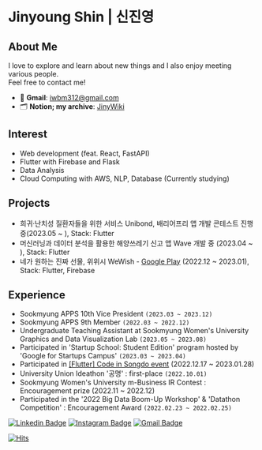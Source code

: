 # Jinyoung Shin | 신진영

## About Me
I love to explore and learn about new things and I also enjoy meeting various people. 
<br>
Feel free to contact me!
- 📧 **Gmail**: iwbm312@gmail.com
- 🗂 **Notion; my archive**: [JinyWiki](https://jinyshin.notion.site/JinyWiki-4c86c7bf84f242c8ae8075e02d0cca7b?pvs=4)

## Interest
- Web development (feat. React, FastAPI)
- Flutter with Firebase and Flask
- Data Analysis
- Cloud Computing with AWS, NLP, Database (Currently studying)

## Projects
- 희귀·난치성 질환자들을 위한 서비스 Unibond, 배리어프리 앱 개발 콘테스트 진행 중(2023.05 ~ ), Stack: Flutter
- 머신러닝과 데이터 분석을 활용한 해양쓰레기 신고 앱 Wave 개발 중 (2023.04 ~ ), Stack: Flutter
- 네가 원하는 진짜 선물, 위위시 WeWish - [Google Play](https://play.google.com/store/apps/details?id=com.codeinsongdo.wewish) (2022.12 ~ 2023.01), Stack: Flutter, Firebase

## Experience  
<!-- - [FE CREW](https://github.com/fe-crew) management team -->
- Sookmyung APPS 10th Vice President `(2023.03 ~ 2023.12)`
- Sookmyung APPS 9th Member `(2022.03 ~ 2022.12)`
- Undergraduate Teaching Assistant at Sookmyung Women's University Graphics and Data Visualization Lab `(2023.05 ~ 2023.08)`
- Participated in 'Startup School: Student Edition' program hosted by 'Google for Startups Campus' `(2023.03 ~ 2023.04)`
- Participated in [[Flutter] Code in Songdo event](https://gdg.community.dev/events/details/google-gdg-songdo-presents-flutter-code-in-songdo-2022-12-17-1/) (2022.12.17 ~ 2023.01.28)
- University Union Ideathon '공명' : first-place `(2022.10.01)`
- Sookmyung Women's University m-Business IR Contest : Encouragement prize (2022.11 ~ 2022.12)
- Participated in the '2022 Big Data Boom-Up Workshop' & 'Datathon Competition' : Encouragement Award `(2022.02.23 ~ 2022.02.25)`

[![Linkedin Badge](https://img.shields.io/badge/-LinkedIn-blue?style=flat-square&logo=Linkedin&logoColor=white&link=https://www.linkedin.com/in/jinyoung-shin/)](https://www.linkedin.com/in/jinyoung-shin/) 
[![Instagram Badge](https://img.shields.io/badge/-Instagram-dd2a7b?style=flat-square&logo=instagram&logoColor=white&link=https://www.instagram.com/jinyshin/)](https://www.instagram.com/jinyshin/) 
[![Gmail Badge](https://img.shields.io/badge/-Gmail-d14836?style=flat-square&logo=Gmail&logoColor=white&link=mailto:iwbm312@gmail.com)](mailto:iwbm312@gmail.com)

[![Hits](https://hits.seeyoufarm.com/api/count/incr/badge.svg?url=https%3A%2F%2Fgithub.com%2FJjinyshin&count_bg=%232B80FF&title_bg=%23454545&icon=&icon_color=%23E7E7E7&title=hits&edge_flat=false)](https://hits.seeyoufarm.com)


<!--
![Flutter](https://img.shields.io/badge/Flutter-02569B.svg?&style=flat&logo=flutter&logoColor=white)&nbsp;
![React](https://img.shields.io/badge/React-61DAFB.svg?&style=flat&logo=React&logoColor=white)&nbsp;
![Dart](https://img.shields.io/badge/Dart-%230175C2.svg?&style=flat&logo=dart&logoColor=white) &nbsp;\
![HTML5](https://img.shields.io/badge/HTML5-E34F26.svg?&style=flat&logo=html5&logoColor=white)&nbsp;
![CSS3](https://img.shields.io/badge/CSS3-%231572B6.svg?&style=flat&logo=css3&logoColor=white)&nbsp;
![JavaScript](https://img.shields.io/badge/Javascript-F7DF1E.svg?&style=flat&logo=Javascript&logoColor=white)&nbsp;
-->

<!--
<a href="https://app.daily.dev/jinyshin"><img src="https://api.daily.dev/devcards/18ca7d63baf74ef1bfa8972f7b98643b.png?r=jf3" width="400" alt="Jinyoung Shin's Dev Card"/></a>
-->
